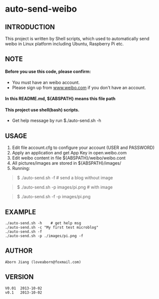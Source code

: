 auto-send-weibo
===============

## INTRODUCTION

This project is written by Shell scripts, which used to automatically send weibo in Linux 
platform including Ubuntu, Raspberry Pi etc.

## NOTE
#### Before you use this code, please confirm:
* You must have an weibo account. 
* Please sign up from www.weibo.com if you don't have an account.

#### In this README.md, ${ABSPATH} means this file path

#### This project use shell(bash) scripts.
* Get help message by run $./auto-send.sh -h

## USAGE
1. Edit file account.cfg to configure your account (USER and PASSWORD)
2. Apply an application and get App Key in open.weibo.com
3. Edit weibo content in file ${ABSPATH}/weibo/weibo.cont
4. All pictures/images are stored in ${ABSPATH}/images/
5. Running: 

> $ ./auto-send.sh -f                # send a blog without image

> $ ./auto-send.sh -p images/pi.png  # with image

> $ ./auto-send.sh -f -p images/pi.png 

## EXAMPLE
	./auto-send.sh -h    # get help msg
    ./auto-send.sh -c "My first test microblog"
    ./auto-send.sh -f 
    ./auto-send.sh -p ./images/pi.png -f


## AUTHOR
    Aborn Jiang (loveaborn@foxmail.com)

## VERSION
    V0.01  2013-10-02
    v0.1   2013-10-02
